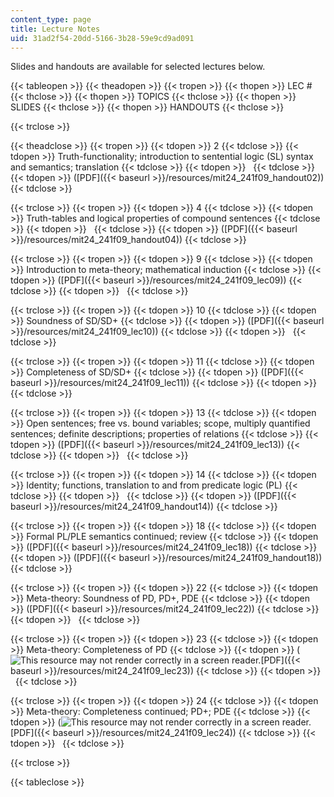 ```yaml
---
content_type: page
title: Lecture Notes
uid: 31ad2f54-20dd-5166-3b28-59e9cd9ad091
---
```


Slides and handouts are available for selected lectures below.

{{< tableopen >}}
{{< theadopen >}}
{{< tropen >}}
{{< thopen >}}
LEC #
{{< thclose >}}
{{< thopen >}}
TOPICS
{{< thclose >}}
{{< thopen >}}
SLIDES
{{< thclose >}}
{{< thopen >}}
HANDOUTS
{{< thclose >}}

{{< trclose >}}

{{< theadclose >}}
{{< tropen >}}
{{< tdopen >}}
2
{{< tdclose >}}
{{< tdopen >}}
Truth-functionality; introduction to sentential logic (SL) syntax and semantics; translation
{{< tdclose >}}
{{< tdopen >}}
 
{{< tdclose >}}
{{< tdopen >}}
([PDF]({{< baseurl >}}/resources/mit24_241f09_handout02))
{{< tdclose >}}

{{< trclose >}}
{{< tropen >}}
{{< tdopen >}}
4
{{< tdclose >}}
{{< tdopen >}}
Truth-tables and logical properties of compound sentences
{{< tdclose >}}
{{< tdopen >}}
 
{{< tdclose >}}
{{< tdopen >}}
([PDF]({{< baseurl >}}/resources/mit24_241f09_handout04))
{{< tdclose >}}

{{< trclose >}}
{{< tropen >}}
{{< tdopen >}}
9
{{< tdclose >}}
{{< tdopen >}}
Introduction to meta-theory; mathematical induction
{{< tdclose >}}
{{< tdopen >}}
([PDF]({{< baseurl >}}/resources/mit24_241f09_lec09))
{{< tdclose >}}
{{< tdopen >}}
 
{{< tdclose >}}

{{< trclose >}}
{{< tropen >}}
{{< tdopen >}}
10
{{< tdclose >}}
{{< tdopen >}}
Soundness of SD/SD+
{{< tdclose >}}
{{< tdopen >}}
([PDF]({{< baseurl >}}/resources/mit24_241f09_lec10))
{{< tdclose >}}
{{< tdopen >}}
 
{{< tdclose >}}

{{< trclose >}}
{{< tropen >}}
{{< tdopen >}}
11
{{< tdclose >}}
{{< tdopen >}}
Completeness of SD/SD+
{{< tdclose >}}
{{< tdopen >}}
([PDF]({{< baseurl >}}/resources/mit24_241f09_lec11))
{{< tdclose >}}
{{< tdopen >}}
 
{{< tdclose >}}

{{< trclose >}}
{{< tropen >}}
{{< tdopen >}}
13
{{< tdclose >}}
{{< tdopen >}}
Open sentences; free vs. bound variables; scope, multiply quantified sentences; definite descriptions; properties of relations
{{< tdclose >}}
{{< tdopen >}}
([PDF]({{< baseurl >}}/resources/mit24_241f09_lec13))
{{< tdclose >}}
{{< tdopen >}}
 
{{< tdclose >}}

{{< trclose >}}
{{< tropen >}}
{{< tdopen >}}
14
{{< tdclose >}}
{{< tdopen >}}
Identity; functions, translation to and from predicate logic (PL)
{{< tdclose >}}
{{< tdopen >}}
 
{{< tdclose >}}
{{< tdopen >}}
([PDF]({{< baseurl >}}/resources/mit24_241f09_handout14))
{{< tdclose >}}

{{< trclose >}}
{{< tropen >}}
{{< tdopen >}}
18
{{< tdclose >}}
{{< tdopen >}}
Formal PL/PLE semantics continued; review
{{< tdclose >}}
{{< tdopen >}}
([PDF]({{< baseurl >}}/resources/mit24_241f09_lec18))
{{< tdclose >}}
{{< tdopen >}}
([PDF]({{< baseurl >}}/resources/mit24_241f09_handout18))
{{< tdclose >}}

{{< trclose >}}
{{< tropen >}}
{{< tdopen >}}
22
{{< tdclose >}}
{{< tdopen >}}
Meta-theory: Soundness of PD, PD+, PDE
{{< tdclose >}}
{{< tdopen >}}
([PDF]({{< baseurl >}}/resources/mit24_241f09_lec22))
{{< tdclose >}}
{{< tdopen >}}
 
{{< tdclose >}}

{{< trclose >}}
{{< tropen >}}
{{< tdopen >}}
23
{{< tdclose >}}
{{< tdopen >}}
Meta-theory: Completeness of PD
{{< tdclose >}}
{{< tdopen >}}
(![This resource may not render correctly in a screen reader.](/images/inacessible.gif)[PDF]({{< baseurl >}}/resources/mit24_241f09_lec23))
{{< tdclose >}}
{{< tdopen >}}
 
{{< tdclose >}}

{{< trclose >}}
{{< tropen >}}
{{< tdopen >}}
24
{{< tdclose >}}
{{< tdopen >}}
Meta-theory: Completeness continued; PD+; PDE
{{< tdclose >}}
{{< tdopen >}}
(![This resource may not render correctly in a screen reader.](/images/inacessible.gif)[PDF]({{< baseurl >}}/resources/mit24_241f09_lec24))
{{< tdclose >}}
{{< tdopen >}}
 
{{< tdclose >}}

{{< trclose >}}

{{< tableclose >}}